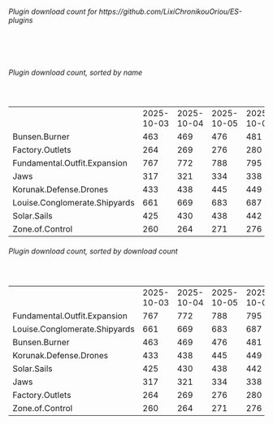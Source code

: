 <h6>Plugin download count for https://github.com/LixiChronikouOriou/ES-plugins</h6><br>
<br>
<h6>Plugin download count, sorted by name</h6><sub><sup><br>
<table>
	<tr>
		<td></td>
		<td>2025-10-03</td>
		<td>2025-10-04</td>
		<td>2025-10-05</td>
		<td>2025-10-06</td>
		<td>2025-10-07</td>
		<td>2025-10-08</td>
		<td>2025-10-09</td>
		<td>today +</td>
	</tr>
	<tr>
		<td>Bunsen.Burner</td>
		<td>463</td>
		<td>469</td>
		<td>476</td>
		<td>481</td>
		<td>490</td>
		<td>501</td>
		<td>502</td>
		<td>+ 1</td>
	</tr>
	<tr>
		<td>Factory.Outlets</td>
		<td>264</td>
		<td>269</td>
		<td>276</td>
		<td>280</td>
		<td>288</td>
		<td>301</td>
		<td>302</td>
		<td>+ 1</td>
	</tr>
	<tr>
		<td>Fundamental.Outfit.Expansion</td>
		<td>767</td>
		<td>772</td>
		<td>788</td>
		<td>795</td>
		<td>810</td>
		<td>830</td>
		<td>831</td>
		<td>+ 1</td>
	</tr>
	<tr>
		<td>Jaws</td>
		<td>317</td>
		<td>321</td>
		<td>334</td>
		<td>338</td>
		<td>346</td>
		<td>359</td>
		<td>362</td>
		<td>+ 3</td>
	</tr>
	<tr>
		<td>Korunak.Defense.Drones</td>
		<td>433</td>
		<td>438</td>
		<td>445</td>
		<td>449</td>
		<td>457</td>
		<td>469</td>
		<td>470</td>
		<td>+ 1</td>
	</tr>
	<tr>
		<td>Louise.Conglomerate.Shipyards</td>
		<td>661</td>
		<td>669</td>
		<td>683</td>
		<td>687</td>
		<td>698</td>
		<td>712</td>
		<td>713</td>
		<td>+ 1</td>
	</tr>
	<tr>
		<td>Solar.Sails</td>
		<td>425</td>
		<td>430</td>
		<td>438</td>
		<td>442</td>
		<td>451</td>
		<td>463</td>
		<td>465</td>
		<td>+ 2</td>
	</tr>
	<tr>
		<td>Zone.of.Control</td>
		<td>260</td>
		<td>264</td>
		<td>271</td>
		<td>276</td>
		<td>284</td>
		<td>296</td>
		<td>297</td>
		<td>+ 1</td>
	</tr>
</table>
</sub></sup>
<h6>Plugin download count, sorted by download count</h6><sub><sup><br>
<table>
	<tr>
		<td></td>
		<td>2025-10-03</td>
		<td>2025-10-04</td>
		<td>2025-10-05</td>
		<td>2025-10-06</td>
		<td>2025-10-07</td>
		<td>2025-10-08</td>
		<td>2025-10-09</td>
		<td>today +</td>
	</tr>
	<tr>
		<td>Fundamental.Outfit.Expansion</td>
		<td>767</td>
		<td>772</td>
		<td>788</td>
		<td>795</td>
		<td>810</td>
		<td>830</td>
		<td>831</td>
		<td>+ 1</td>
	</tr>
	<tr>
		<td>Louise.Conglomerate.Shipyards</td>
		<td>661</td>
		<td>669</td>
		<td>683</td>
		<td>687</td>
		<td>698</td>
		<td>712</td>
		<td>713</td>
		<td>+ 1</td>
	</tr>
	<tr>
		<td>Bunsen.Burner</td>
		<td>463</td>
		<td>469</td>
		<td>476</td>
		<td>481</td>
		<td>490</td>
		<td>501</td>
		<td>502</td>
		<td>+ 1</td>
	</tr>
	<tr>
		<td>Korunak.Defense.Drones</td>
		<td>433</td>
		<td>438</td>
		<td>445</td>
		<td>449</td>
		<td>457</td>
		<td>469</td>
		<td>470</td>
		<td>+ 1</td>
	</tr>
	<tr>
		<td>Solar.Sails</td>
		<td>425</td>
		<td>430</td>
		<td>438</td>
		<td>442</td>
		<td>451</td>
		<td>463</td>
		<td>465</td>
		<td>+ 2</td>
	</tr>
	<tr>
		<td>Jaws</td>
		<td>317</td>
		<td>321</td>
		<td>334</td>
		<td>338</td>
		<td>346</td>
		<td>359</td>
		<td>362</td>
		<td>+ 3</td>
	</tr>
	<tr>
		<td>Factory.Outlets</td>
		<td>264</td>
		<td>269</td>
		<td>276</td>
		<td>280</td>
		<td>288</td>
		<td>301</td>
		<td>302</td>
		<td>+ 1</td>
	</tr>
	<tr>
		<td>Zone.of.Control</td>
		<td>260</td>
		<td>264</td>
		<td>271</td>
		<td>276</td>
		<td>284</td>
		<td>296</td>
		<td>297</td>
		<td>+ 1</td>
	</tr>
</table>
</sub></sup>

